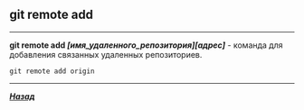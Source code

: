 ## git remote add
---

**git remote add *[имя_удаленного_репозитория][адрес]*** - команда для добавления связанных удаленных репозиториев.



```=bash
git remote add origin
```

---

 [***Назад***](./udsoder.md)